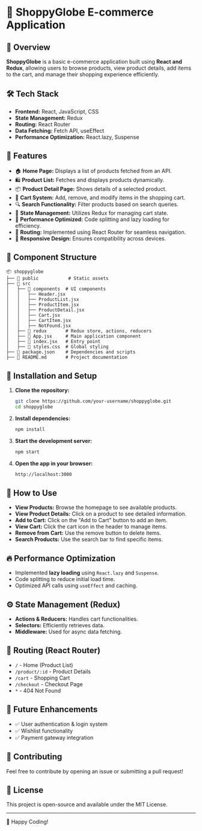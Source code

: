 # 🛒 ShoppyGlobe E-commerce Application

## 📌 Overview
**ShoppyGlobe** is a basic e-commerce application built using **React and Redux**, allowing users to browse products, view product details, add items to the cart, and manage their shopping experience efficiently.

## 🛠️ Tech Stack
- **Frontend:** React, JavaScript, CSS
- **State Management:** Redux
- **Routing:** React Router
- **Data Fetching:** Fetch API, useEffect
- **Performance Optimization:** React.lazy, Suspense

## 🎯 Features
- 🏠 **Home Page:** Displays a list of products fetched from an API.
- 🛍️ **Product List:** Fetches and displays products dynamically.
- 📦 **Product Detail Page:** Shows details of a selected product.
- 🛒 **Cart System:** Add, remove, and modify items in the shopping cart.
- 🔍 **Search Functionality:** Filter products based on search queries.
- 🔄 **State Management:** Utilizes Redux for managing cart state.
- 🚀 **Performance Optimized:** Code splitting and lazy loading for efficiency.
- 🔗 **Routing:** Implemented using React Router for seamless navigation.
- 🎨 **Responsive Design:** Ensures compatibility across devices.

## 📂 Component Structure
```
📦 shoppyglobe
├── 📂 public           # Static assets
├── 📂 src
│   ├── 📂 components  # UI components
│   │   ├── Header.jsx
│   │   ├── ProductList.jsx
│   │   ├── ProductItem.jsx
│   │   ├── ProductDetail.jsx
│   │   ├── Cart.jsx
│   │   ├── CartItem.jsx
│   │   ├── NotFound.jsx
│   ├── 📂 redux       # Redux store, actions, reducers
│   ├── 📜 App.jsx     # Main application component
│   ├── 📜 index.jsx   # Entry point
│   ├── 📜 styles.css  # Global styling
├── 📜 package.json    # Dependencies and scripts
├── 📜 README.md       # Project documentation
```

## 🚀 Installation and Setup

1. **Clone the repository:**
   ```sh
   git clone https://github.com/your-username/shoppyglobe.git
   cd shoppyglobe
   ```

2. **Install dependencies:**
   ```sh
   npm install
   ```

3. **Start the development server:**
   ```sh
   npm start
   ```

4. **Open the app in your browser:**
   ```sh
   http://localhost:3000
   ```

## 🔧 How to Use
- **View Products:** Browse the homepage to see available products.
- **View Product Details:** Click on a product to see detailed information.
- **Add to Cart:** Click on the "Add to Cart" button to add an item.
- **View Cart:** Click the cart icon in the header to manage items.
- **Remove from Cart:** Use the remove button to delete items.
- **Search Products:** Use the search bar to find specific items.

## 🔥 Performance Optimization
- Implemented **lazy loading** using `React.lazy` and `Suspense`.
- Code splitting to reduce initial load time.
- Optimized API calls using `useEffect` and caching.

## ⚙️ State Management (Redux)
- **Actions & Reducers:** Handles cart functionalities.
- **Selectors:** Efficiently retrieves data.
- **Middleware:** Used for async data fetching.

## 🔗 Routing (React Router)
- `/` - Home (Product List)
- `/product/:id` - Product Details
- `/cart` - Shopping Cart
- `/checkout` - Checkout Page
- `*` - 404 Not Found

## 📌 Future Enhancements
- ✅ User authentication & login system
- ✅ Wishlist functionality
- ✅ Payment gateway integration

## 🤝 Contributing
Feel free to contribute by opening an issue or submitting a pull request!

## 📜 License
This project is open-source and available under the MIT License.

---

🚀 Happy Coding!
